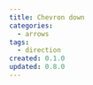 ```yaml
---
title: Chevron down
categories:
  - arrows
tags:
  - direction
created: 0.1.0
updated: 0.8.0
---
```

